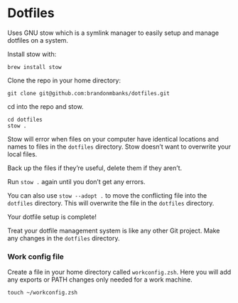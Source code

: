 # Dotfiles

Uses GNU stow which is a symlink manager to easily setup and manage dotfiles on a system.

Install stow with:
```
brew install stow
```

Clone the repo in your home directory:
```
git clone git@github.com:brandonmbanks/dotfiles.git
```

cd into the repo and stow.
```
cd dotfiles
stow .
```

Stow will error when files on your computer have identical locations and names to files in the `dotfiles` directory. Stow doesn’t want to overwrite your local files.

Back up the files if they’re useful, delete them if they aren’t.

Run `stow .` again until you don’t get any errors.

You can also use `stow --adopt .` to move the conflicting file into the `dotfiles` directory. This will overwrite the file in the `dotfiles` directory.

Your dotfile setup is complete!

Treat your dotfile management system is like any other Git project. Make any changes in the `dotfiles` directory.

### Work config file
Create a file in your home directory called `workconfig.zsh`. Here you will add any exports or PATH changes only needed for a work machine.

```
touch ~/workconfig.zsh
```
